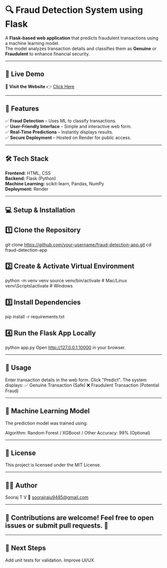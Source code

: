 # 🔍 Fraud Detection System using Flask  

A **Flask-based web application** that predicts fraudulent transactions using a machine learning model.  
The model analyzes transaction details and classifies them as **Genuine** or **Fraudulent** to enhance financial security.  

---

## 🚀 Live Demo  
🔗 **Visit the Website** 👉 [Click Here](https://credit-card-fraud-detection-rb3v.onrender.com)  

---

## 📌 Features  
✅ **Fraud Detection** – Uses ML to classify transactions.  
✅ **User-Friendly Interface** – Simple and interactive web form.  
✅ **Real-Time Predictions** – Instantly displays results.  
✅ **Secure Deployment** – Hosted on Render for public access.  

---

## 🛠️ Tech Stack  
**Frontend:** HTML, CSS  
**Backend:** Flask (Python)  
**Machine Learning:** scikit-learn, Pandas, NumPy  
**Deployment:** Render  

---



## 💻 Setup & Installation
## 1️⃣ Clone the Repository
git clone https://github.com/your-username/fraud-detection-app.git
cd fraud-detection-app




## 2️⃣ Create & Activate Virtual Environment
python -m venv venv
source venv/bin/activate  # Mac/Linux
venv\Scripts\activate  # Windows




## 3️⃣ Install Dependencies
pip install -r requirements.txt




## 4️⃣ Run the Flask App Locally
python app.py
Open http://127.0.0.1:10000 in your browser.

---


## 📌 Usage
Enter transaction details in the web form.
Click "Predict".
The system displays:
✅ Genuine Transaction (Safe)
❌ Fraudulent Transaction (Potential Fraud)

---


## 🤖 Machine Learning Model
The prediction model was trained using:

Algorithm: Random Forest / XGBoost / Other
Accuracy: 99% (Optional)

---


## 📜 License
This project is licensed under the MIT License.

---



## 👨‍💻 Author
Sooraj T V
📧 soorajraju9485@gmail.com

---


## 🎯 Contributions are welcome! Feel free to open issues or submit pull requests. 🚀
---

## 📢 Next Steps
Add unit tests for validation.
Improve UI/UX.


